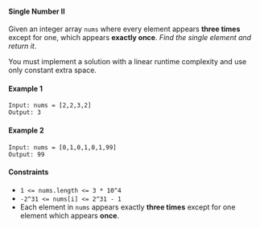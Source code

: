 #### **Single Number II**

Given an integer array `nums` where every element appears **three times** except for one, which appears **exactly once**. _Find the single element and return it_.

You must implement a solution with a linear runtime complexity and use only constant extra space.

#### Example 1

```
Input: nums = [2,2,3,2]
Output: 3
```

#### Example 2

```
Input: nums = [0,1,0,1,0,1,99]
Output: 99
```

#### Constraints

- `1 <= nums.length <= 3 * 10^4`
- `-2^31 <= nums[i] <= 2^31 - 1`
- Each element in `nums` appears exactly **three times** except for one element which appears **once**.
